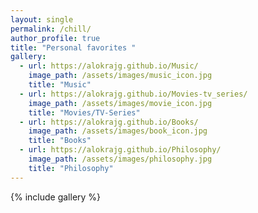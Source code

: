 ```yaml
---
layout: single
permalink: /chill/
author_profile: true
title: "Personal favorites "
gallery:
  - url: https://alokrajg.github.io/Music/
    image_path: /assets/images/music_icon.jpg
    title: "Music"
  - url: https://alokrajg.github.io/Movies-tv_series/
    image_path: /assets/images/movie_icon.jpg
    title: "Movies/TV-Series"
  - url: https://alokrajg.github.io/Books/
    image_path: /assets/images/book_icon.jpg
    title: "Books"
  - url: https://alokrajg.github.io/Philosophy/
    image_path: /assets/images/philosophy.jpg
    title: "Philosophy"
---
```


{% include gallery %}